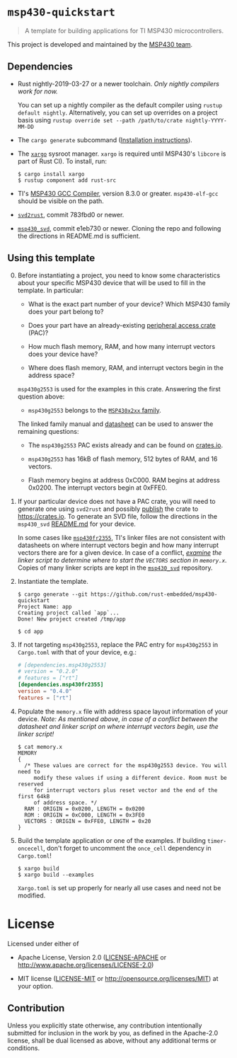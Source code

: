 # `msp430-quickstart`

> A template for building applications for TI MSP430 microcontrollers.

This project is developed and maintained by the [MSP430 team][team].

## Dependencies

- Rust nightly-2019-03-27 or a newer toolchain. _Only nightly compilers work
  for now._

  You can set up a nightly compiler as the default compiler using
  `rustup default nightly`. Alternatively, you can set up overrides on a
  project basis using `rustup override set --path /path/to/crate nightly-YYYY-MM-DD`

- The `cargo generate` subcommand ([Installation instructions](https://github.com/ashleygwilliams/cargo-generate#installation)).

- The [`xargo`](https://github.com/japaric/xargo) sysroot manager.
  `xargo` is required until MSP430's `libcore` is part of Rust CI). To
  install, run:
  ``` console
  $ cargo install xargo
  $ rustup component add rust-src
  ```

- TI's [MSP430 GCC Compiler](http://www.ti.com/tool/MSP430-GCC-OPENSOURCE),
  version 8.3.0 or greater. `msp430-elf-gcc` should be visible on the path.

- [`svd2rust`](https://github.com/rust-embedded/svd2rust), commit 783fbd0 or
  newer.

- [`msp430_svd`](https://github.com/pftbest/msp430_svd), commit e1eb730 or
  newer. Cloning the repo and following the directions in README.md is
  sufficient.

## Using this template

0. Before instantiating a project, you need to know some characteristics about
   your specific MSP430 device that will be used to fill in the template. In
   particular:

   - What is the exact part number of your device? Which MSP430 family does
     your part belong to?

   - Does your part have an already-existing [peripheral access crate](https://rust-embedded.github.io/book/start/registers.html) (PAC)?

   - How much flash memory, RAM, and how many interrupt vectors does your
     device have?

   - Where does flash memory, RAM, and interrupt vectors begin in the address
     space?

   `msp430g2553` is used for the examples in this crate. Answering the first
   question above:

   - `msp430g2553` belongs to the [`MSP430x2xx` family](https://www.ti.com/lit/ug/slau144j/slau144j.pdf).

   The linked family manual and [datasheet](http://www.ti.com/lit/ds/slas735j/slas735j.pdf)
   can be used to answer the remaining questions:

   - The `msp430g2553` PAC exists already and can be found on [crates.io](https://crates.io/crates/msp430g2553).

   - `msp430g2553` has 16kB of flash memory, 512 bytes of RAM, and 16 vectors.

   - Flash memory begins at address 0xC000. RAM begins at address 0x0200.
     The interrupt vectors begin at 0xFFE0.

1. If your particular device does not have a PAC crate, you will need to
   generate one using `svd2rust` and possibly [publish](https://doc.rust-lang.org/cargo/reference/publishing.html)
   the crate to https://crates.io. To generate an SVD file, follow the directions
   in the `msp430_svd` [README.md](https://github.com/pftbest/msp430_svd#msp430_svd)
   for your device.

   In some cases like [`msp430fr2355`](https://github.com/YuhanLiin/msp430fr2355-quickstart/issues/4#issuecomment-569178043),
   TI's linker files are not consistent with datasheets on where interrupt
   vectors begin and how many interrupt vectors there are for a given device.
   In case of a conflict, _[examine](https://github.com/YuhanLiin/msp430fr2355-quickstart#issuecomment-569320608)
   the linker script to determine where to start the `VECTORS` section in
   `memory.x`._ Copies of many linker scripts are kept in the
   [`msp430_svd`](https://github.com/pftbest/msp430_svd/tree/master/msp430-gcc-support-files)
   repository.

2. Instantiate the template.

   ``` console
   $ cargo generate --git https://github.com/rust-embedded/msp430-quickstart
   Project Name: app
   Creating project called `app`...
   Done! New project created /tmp/app

   $ cd app
   ```

3. If not targeting `msp430g2553`, replace the PAC entry for `msp430g2553` in
   `Cargo.toml` with that of your device, e.g.:

   ``` toml
   # [dependencies.msp430g2553]
   # version = "0.2.0"
   # features = ["rt"]
   [dependencies.msp430fr2355]
   version = "0.4.0"
   features = ["rt"]
   ```

4. Populate the `memory.x` file with address space layout information of your
   device. _Note: As mentioned above, in case of a conflict between the
   datasheet and linker script on where interrupt vectors begin, use the
   linker script!_

   ``` console
   $ cat memory.x
   MEMORY
   {
     /* These values are correct for the msp430g2553 device. You will need to
        modify these values if using a different device. Room must be reserved
        for interrupt vectors plus reset vector and the end of the first 64kB
        of address space. */
     RAM : ORIGIN = 0x0200, LENGTH = 0x0200
     ROM : ORIGIN = 0xC000, LENGTH = 0x3FE0
     VECTORS : ORIGIN = 0xFFE0, LENGTH = 0x20
   }
   ```

5. Build the template application or one of the examples. If building
   `timer-oncecell`, don't forget to uncomment the `once_cell` dependency in
   `Cargo.toml`!

   ``` console
   $ xargo build
   $ xargo build --examples
   ```

   `Xargo.toml` is set up properly for nearly all use cases and need not be
   modified.

# License

Licensed under either of

- Apache License, Version 2.0 ([LICENSE-APACHE](LICENSE-APACHE) or
  http://www.apache.org/licenses/LICENSE-2.0)

- MIT license ([LICENSE-MIT](LICENSE-MIT) or http://opensource.org/licenses/MIT)
  at your option.

## Contribution

Unless you explicitly state otherwise, any contribution intentionally submitted
for inclusion in the work by you, as defined in the Apache-2.0 license, shall be
dual licensed as above, without any additional terms or conditions.

[team]: https://github.com/rust-embedded/wg#the-msp430-team
